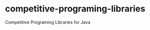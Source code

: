 [![<s1kusu>](https://circleci.com/gh/s1kusu/competitive-programing-libraries.svg?style=svg)](<https://circleci.com/gh/s1kusu/competitive-programing-libraries>)

# competitive-programing-libraries
Competitive Programing Libraries for Java

